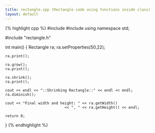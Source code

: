 ```yaml
---
title: rectangle.cpp (Rectangle code using functions inside class)
layout: default
---
```


{% highlight cpp %}
#include <iostream>
#include <cstdlib>
using namespace std;

#include "rectangle.h"

int main() {
    Rectangle ra;
    ra.setProperties(50,22);

    ra.print();

    ra.grow();
    ra.print();

    ra.shrink();
    ra.print();

    cout << endl << "::Shrinking Rectangle::" << endl << endl;
    ra.diminish();

    cout << "Final width and height: " << ra.getWidth() 
                               << ", " << ra.getHeight() << endl;

    return 0;
}
{% endhighlight %}
